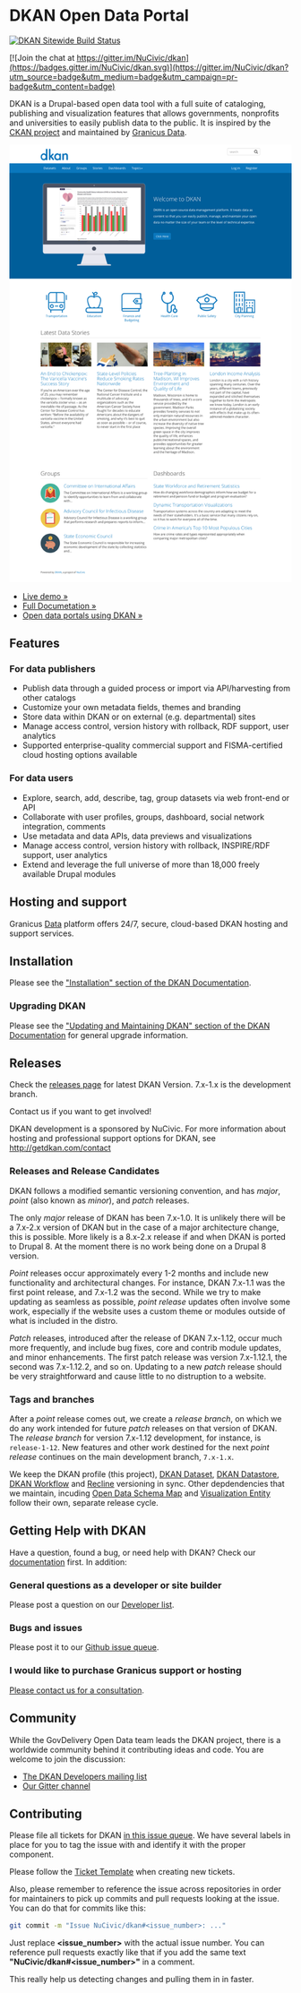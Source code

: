 # DKAN Open Data Portal

[![DKAN Sitewide Build Status](https://circleci.com/gh/NuCivic/dkan.svg?style=svg)](https://circleci.com/gh/NuCivic/dkan)

[![Join the chat at https://gitter.im/NuCivic/dkan](https://badges.gitter.im/NuCivic/dkan.svg)](https://gitter.im/NuCivic/dkan?utm_source=badge&utm_medium=badge&utm_campaign=pr-badge&utm_content=badge)

DKAN is a Drupal-based open data tool with a full suite of cataloging, publishing and visualization features that allows governments, nonprofits and universities to easily publish data to the public. It is inspired by the [CKAN project](https://github.com/ckan/ckan) and maintained by [Granicus Data](http://getdkan.com/contact).

[![DKAN](docs/images/dkan-front-page.png)](http://getdkan.com)

*  [ Live demo » ](http://demo.getdkan.com/)
*  [ Full Documetation » ](http://docs.getdkan.com/)
*  [ Open data portals using DKAN » ](https://github.com/NuCivic/dkan-sites)

## Features

### For data publishers

*   Publish data through a guided process or import via API/harvesting from other catalogs
*   Customize your own metadata fields, themes and branding
*   Store data within DKAN or on external (e.g. departmental) sites
*   Manage access control, version history with rollback, RDF support, user analytics
*   Supported enterprise-quality commercial support and FISMA-certified cloud hosting options available

### For data users

*   Explore, search, add, describe, tag, group datasets via web front-end or API
*   Collaborate with user profiles, groups, dashboard, social network integration, comments
*   Use metadata and data APIs, data previews and visualizations
*   Manage access control, version history with rollback, INSPIRE/RDF support, user analytics
*   Extend and leverage the full universe of more than 18,000 freely available Drupal modules

## Hosting and support

Granicus [Data](http://getdkan.com/) platform offers 24/7, secure, cloud-based DKAN hosting and support services.

## Installation

Please see the ["Installation" section of the DKAN Documentation](http://docs.getdkan.com/en/latest/introduction/installation.html).

### Upgrading DKAN

Please see the ["Updating and Maintaining DKAN" section of the DKAN Documentation](http://docs.getdkan.com/en/latest/introduction/maintaining.html) for general upgrade information.

## Releases

Check the [releases page](https://github.com/NuCivic/dkan/releases) for latest DKAN Version. 7.x-1.x is the development branch.

Contact us if you want to get involved!

DKAN development is a sponsored by NuCivic. For more information about hosting and professional support options for DKAN, see http://getdkan.com/contact

### Releases and Release Candidates

DKAN follows a modified semantic versioning convention, and has _major_, _point_ (also known as _minor_), and _patch_ releases.

The only _major_ release of DKAN has been 7.x-1.0. It is unlikely there will be a 7.x-2.x version of DKAN but in the case of a major architecture change, this is possible. More likely is a 8.x-2.x release if and when DKAN is ported to Drupal 8. At the moment there is no work being done on a Drupal 8 version.

_Point_ releases occur approximately every 1-2 months and include new functionality and architectural changes. For instance, DKAN 7.x-1.1 was the first point release, and 7.x-1.2 was the second. While we try to make updating as seamless as possible, _point release_ updates often involve some work, especially if the website uses a custom theme or modules outside of what is included in the distro.

_Patch_ releases, introduced after the release of DKAN 7.x-1.12, occur much more frequently, and include bug fixes, core and contrib module updates, and minor enhancements. The first patch release was version 7.x-1.12.1, the second was 7.x-1.12.2, and so on. Updating to a new _patch_ release should be very straightforward and cause little to no distruption to a website.

### Tags and branches

After a _point_ release comes out, we create a _release branch_, on which we do any work intended for future _patch_ releases on that version of DKAN. The _release branch_ for version 7.x-1.12 development, for instance, is `release-1-12`. New features and other work destined for the next _point release_ continues on the main development branch, `7.x-1.x`.

We keep the DKAN profile (this project), [DKAN Dataset](https://github.com/NuCivic/dkan_dataset), [DKAN Datastore](https://github.com/NuCivic/dkan_datastore), [DKAN Workflow](https://github.com/NuCivic/dkan_workflow) and [Recline](https://github.com/NuCivic/recline) versioning in sync. Other depdendencies that we maintain, incuding [Open Data Schema Map](https://github.com/NuCivic/open_data_schema_map) and [Visualization Entity](https://github.com/NuCivic/visualization_entity) follow their own, separate release cycle.

## Getting Help with DKAN

Have a question, found a bug, or need help with DKAN? Check our [documentation](http://docs.getdkan.com) first. In addition:

### General questions as a developer or site builder

Please post a question on our [Developer list](https://groups.google.com/forum/?hl=en#!forum/dkan-dev).

### Bugs and issues

Please post it to our [Github issue queue](https://github.com/nucivic/dkan/issues).

### I would like to purchase Granicus support or hosting

[Please contact us for a consultation](https://granicus.com/contact-us/).

## Community

While the GovDelivery Open Data team leads the DKAN project, there is a worldwide community behind it contributing ideas and code. You are welcome to join the discussion:

* [The DKAN Developers mailing list](https://groups.google.com/forum/?hl=en#!forum/dkan-dev)
* [Our Gitter channel](https://gitter.im/NuCivic/dkan)

## Contributing

Please file all tickets for DKAN [in this issue queue](https://github.com/NuCivic/dkan/issues). We have several labels in place for you to tag the issue with and identify it with the proper component.

Please follow the [Ticket Template](https://github.com/NuCivic/dkan/blob/7.x-1.x/.github/CONTRIBUTING.md#new-feature-template) when creating new tickets.

Also, please remember to reference the issue across repositories in order for maintainers to pick up commits and pull requests looking at the issue. You can do that for commits like this:

```bash
git commit -m "Issue NuCivic/dkan#<issue_number>: ..."
```

Just replace **<issue_number>** with the actual issue number. You can reference pull requests exactly like that if you add the same text **"NuCivic/dkan#&lt;issue_number&gt;"** in a comment. 

This really help us detecting changes and pulling them in in faster.
